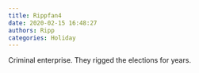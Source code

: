 ```yaml
---
title: Rippfan4
date: 2020-02-15 16:48:27
authors: Ripp
categories: Holiday
---
```


 Criminal enterprise.
They rigged the elections for years.